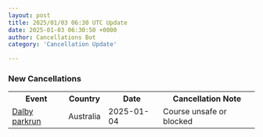 ```yaml
---
layout: post
title: 2025/01/03 06:30 UTC Update
date: 2025-01-03 06:30:50 +0000
author: Cancellations Bot
category: 'Cancellation Update'

---
```


<h3>New Cancellations</h3>
<div class='hscrollable'>
<table style='width: 100%'>
    <tr>
        <th>Event</th>
        <th>Country</th>
        <th>Date</th>
        <th>Cancellation Note</th>
    </tr>
    <tr>
        <td><a href="https://www.parkrun.com.au/dalby">Dalby parkrun</a></td>
        <td>Australia</td>
        <td>2025-01-04</td>
        <td>Course unsafe or blocked</td>
    </tr>
</table>
</div>
